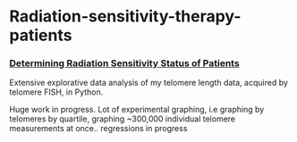 # Radiation-sensitivity-therapy-patients

### [Determining Radiation Sensitivity Status of Patients](https://nbviewer.jupyter.org/github/Jared-Luxton/Radiation-sensitivity-therapy-patients/blob/master/RADIATION-SENSITIVITY-telos-chromosomes.ipynb)

Extensive explorative data analysis of my telomere length data, acquired by telomere FISH, in Python. 

Huge work in progress. Lot of experimental graphing, i.e graphing by telomeres by quartile, graphing ~300,000 individual telomere measurements at once.. regressions in progress
